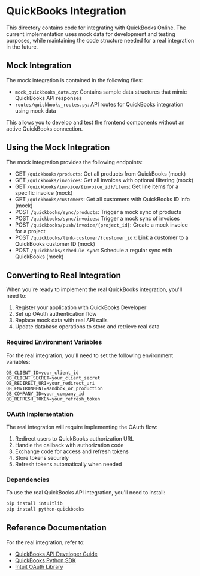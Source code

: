# QuickBooks Integration

This directory contains code for integrating with QuickBooks Online. The current implementation uses mock data for development and testing purposes, while maintaining the code structure needed for a real integration in the future.

## Mock Integration

The mock integration is contained in the following files:

- `mock_quickbooks_data.py`: Contains sample data structures that mimic QuickBooks API responses
- `routes/quickbooks_routes.py`: API routes for QuickBooks integration using mock data

This allows you to develop and test the frontend components without an active QuickBooks connection.

## Using the Mock Integration

The mock integration provides the following endpoints:

- GET `/quickbooks/products`: Get all products from QuickBooks (mock)
- GET `/quickbooks/invoices`: Get all invoices with optional filtering (mock)
- GET `/quickbooks/invoice/{invoice_id}/items`: Get line items for a specific invoice (mock)
- GET `/quickbooks/customers`: Get all customers with QuickBooks ID info (mock)
- POST `/quickbooks/sync/products`: Trigger a mock sync of products
- POST `/quickbooks/sync/invoices`: Trigger a mock sync of invoices
- POST `/quickbooks/push/invoice/{project_id}`: Create a mock invoice for a project
- POST `/quickbooks/link-customer/{customer_id}`: Link a customer to a QuickBooks customer ID (mock)
- POST `/quickbooks/schedule-sync`: Schedule a regular sync with QuickBooks (mock)

## Converting to Real Integration

When you're ready to implement the real QuickBooks integration, you'll need to:

1. Register your application with QuickBooks Developer
2. Set up OAuth authentication flow
3. Replace mock data with real API calls
4. Update database operations to store and retrieve real data

### Required Environment Variables

For the real integration, you'll need to set the following environment variables:

```
QB_CLIENT_ID=your_client_id
QB_CLIENT_SECRET=your_client_secret
QB_REDIRECT_URI=your_redirect_uri
QB_ENVIRONMENT=sandbox_or_production
QB_COMPANY_ID=your_company_id
QB_REFRESH_TOKEN=your_refresh_token
```

### OAuth Implementation

The real integration will require implementing the OAuth flow:

1. Redirect users to QuickBooks authorization URL
2. Handle the callback with authorization code
3. Exchange code for access and refresh tokens
4. Store tokens securely
5. Refresh tokens automatically when needed

### Dependencies

To use the real QuickBooks API integration, you'll need to install:

```bash
pip install intuitlib
pip install python-quickbooks
```

## Reference Documentation

For the real integration, refer to:

- [QuickBooks API Developer Guide](https://developer.intuit.com/app/developer/qbo/docs/develop)
- [QuickBooks Python SDK](https://github.com/intuit/QuickBooks-V3-Python-SDK)
- [Intuit OAuth Library](https://github.com/intuit/oauth-pythonclient)